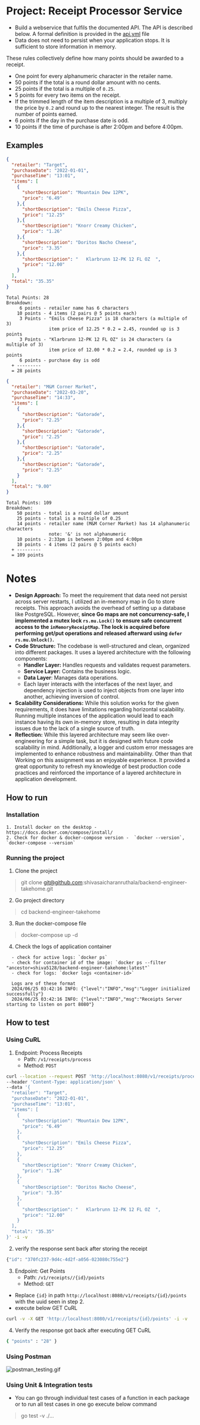 # Project: Receipt Processor Service
- Build a webservice that fulfils the documented API. The API is described below. A formal definition is provided in the [api.yml](https://github.com/fetch-rewards/receipt-processor-challenge/blob/main/api.yml) file
- Data does not need to persist when your application stops. It is sufficient to store information in memory.

These rules collectively define how many points should be awarded to a receipt.

- One point for every alphanumeric character in the retailer name.
- 50 points if the total is a round dollar amount with no cents.
- 25 points if the total is a multiple of `0.25`.
- 5 points for every two items on the receipt.
- If the trimmed length of the item description is a multiple of 3, multiply the price by `0.2` and round up to the nearest integer. The result is the number of points earned.
- 6 points if the day in the purchase date is odd.
- 10 points if the time of purchase is after 2:00pm and before 4:00pm.

## Examples
```json
{
  "retailer": "Target",
  "purchaseDate": "2022-01-01",
  "purchaseTime": "13:01",
  "items": [
    {
      "shortDescription": "Mountain Dew 12PK",
      "price": "6.49"
    },{
      "shortDescription": "Emils Cheese Pizza",
      "price": "12.25"
    },{
      "shortDescription": "Knorr Creamy Chicken",
      "price": "1.26"
    },{
      "shortDescription": "Doritos Nacho Cheese",
      "price": "3.35"
    },{
      "shortDescription": "   Klarbrunn 12-PK 12 FL OZ  ",
      "price": "12.00"
    }
  ],
  "total": "35.35"
}
```
```text
Total Points: 28
Breakdown:
     6 points - retailer name has 6 characters
    10 points - 4 items (2 pairs @ 5 points each)
     3 Points - "Emils Cheese Pizza" is 18 characters (a multiple of 3)
                item price of 12.25 * 0.2 = 2.45, rounded up is 3 points
     3 Points - "Klarbrunn 12-PK 12 FL OZ" is 24 characters (a multiple of 3)
                item price of 12.00 * 0.2 = 2.4, rounded up is 3 points
     6 points - purchase day is odd
  + ---------
  = 28 points
```

```json
{
  "retailer": "M&M Corner Market",
  "purchaseDate": "2022-03-20",
  "purchaseTime": "14:33",
  "items": [
    {
      "shortDescription": "Gatorade",
      "price": "2.25"
    },{
      "shortDescription": "Gatorade",
      "price": "2.25"
    },{
      "shortDescription": "Gatorade",
      "price": "2.25"
    },{
      "shortDescription": "Gatorade",
      "price": "2.25"
    }
  ],
  "total": "9.00"
}
```

```text
Total Points: 109
Breakdown:
    50 points - total is a round dollar amount
    25 points - total is a multiple of 0.25
    14 points - retailer name (M&M Corner Market) has 14 alphanumeric characters
                note: '&' is not alphanumeric
    10 points - 2:33pm is between 2:00pm and 4:00pm
    10 points - 4 items (2 pairs @ 5 points each)
  + ---------
  = 109 points
```


#  Notes
- **Design Approach:** To meet the requirement that data need not persist across server restarts, I utilized an in-memory map in Go to store receipts. This approach avoids the overhead of setting up a database like PostgreSQL. However, **since Go maps are not concurrency-safe, I implemented a mutex lock `rs.mu.Lock()` to ensure safe concurrent access to the `inMemoryReceiptMap`. The lock is acquired before performing get/put operations and released afterward using `defer rs.mu.Unlock()`.**
- **Code Structure:** The codebase is well-structured and clean, organized into different packages. It uses a layered architecture with the following components:
  - **Handler Layer:** Handles requests and validates request parameters.
  - **Service Layer:** Contains the business logic.
  - **Data Layer**: Manages data operations.
  - Each layer interacts with the interfaces of the next layer, and dependency injection is used to inject objects from one layer into another, achieving inversion of control.
- **Scalability Considerations:** While this solution works for the given requirements, it does have limitations regarding horizontal scalability. Running multiple instances of the application would lead to each instance having its own in-memory store, resulting in data integrity issues due to the lack of a single source of truth.
- **Reflection:** While this layered architecture may seem like over-engineering for a simple task, but it is designed with future code scalability in mind. Additionally, a logger and custom error messages are implemented to enhance robustness and maintainability. Other than that Working on this assignment was an enjoyable experience. It provided a great opportunity to refresh my knowledge of best production code practices and reinforced the importance of a layered architecture in application development.


## How to run
### Installation
```
1. Install docker on the desktop - https://docs.docker.com/compose/install/
2. Check for docker & docker-compose version -  `docker --version`, `docker-compose --version`
```

### Running the project
1. Clone the project
> git clone git@github.com:shivasaicharanruthala/backend-engineer-takehome.git
2. Go project directory
> cd backend-engineer-takehome
3. Run the docker-compose file
> docker-compose up -d
4. Check the logs of application container 
```text
  - check for active logs: `docker ps`
  - check for container id of the image: `docker ps --filter "ancestor=shiva5128/backend-engineer-takehome:latest"`
  - check for logs: `docker logs <container-id>`
  
  Logs are of these format 
  2024/06/25 03:42:16 INFO: {"level":"INFO","msg":"Logger initialized successfully"}
  2024/06/25 03:42:16 INFO: {"level":"INFO","msg":"Receipts Server starting to listen on port 8080"}
```


## How to test
### Using CuRL
1. Endpoint: Process Receipts
   - Path: `/v1/receipts/process`
   - Method: `POST` 
```bash
curl --location --request POST 'http://localhost:8080/v1/receipts/process' \
--header 'Content-Type: application/json' \
--data '{
  "retailer": "Target",
  "purchaseDate": "2022-01-01",
  "purchaseTime": "13:01",
  "items": [
    {
      "shortDescription": "Mountain Dew 12PK",
      "price": "6.49"
    },
    {
      "shortDescription": "Emils Cheese Pizza",
      "price": "12.25"
    },
    {
      "shortDescription": "Knorr Creamy Chicken",
      "price": "1.26"
    },
    {
      "shortDescription": "Doritos Nacho Cheese",
      "price": "3.35"
    },
    {
      "shortDescription": "   Klarbrunn 12-PK 12 FL OZ  ",
      "price": "12.00"
    }
  ],
  "total": "35.35"
}' -i -v
```

2. verify the response sent back after storing the receipt
```bash
{"id": "370fc237-9d4c-4d2f-a056-023080c755e2"}
```

3. Endpoint: Get Points
    - Path: `/v1/receipts//{id}/points`
    - Method: `GET` 
- Replace `{id}` in path `http://localhost:8080/v1/receipts/{id}/points` with the uuid seen in step 2.
- execute below GET CuRL 
```bash
curl -v -X GET 'http://localhost:8080/v1/receipts/{id}/points' -i -v
```

4. Verify the response got back after executing GET CuRL
```bash
{ "points" : "28" }
```

### Using Postman
![postman_testing.gif](tests%2Fpostman_testing.gif)

### Using Unit & Integration tests
- You can go through individual test cases of a function in each package or to run all test cases in one go execute below command
> go test -v ./...
